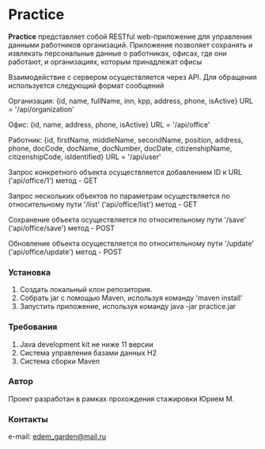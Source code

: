 Practice
===============
**Practice** представляет собой RESTful web-приложение для управления данными работников организаций. 
Приложение позволяет сохранять и извлекать персональные данные о работниках, офисах, где они работают, 
и организациях, которым принадлежат офисы

Взаимодействие с сервером осуществляется через API. Для обращения используется следующий формат сообщений

Организация: {id, name, fullName, inn, kpp, address, phone, isActive} URL = '/api/organization'

Офис:  {id, name, address, phone, isActive} URL = '/api/office'

Работник: {id, firstName, middleName, secondName, position, address, phone, docCode, docName, docNumber, docDate, 
citizenshipName, citizenshipCode, isIdentified} URL = '/api/user'

Запрос конкретного объекта осуществляется добавлением ID к URL ('api/office/1') метод - GET

Запрос нескольких объектов по параметрам осуществляется по относительному пути '/list' ('api/office/list') метод - GET

Сохранение объекта осуществляется по относительному пути '/save' ('api/office/save') метод - POST

Обновление объекта осуществляется по относительному пути '/update' ('api/office/update') метод - POST

### Установка
1. Создать локальный клон репозитория.
2. Собрать jar с помощью Maven, используя команду 'maven install'
3. Запустить приложение, используя команду java -jar practice.jar
### Требования
1. Java development kit не ниже 11 версии
2. Система управления базами данных H2
3. Система сборки Maven
### Автор
Проект разработан в рамках прохождения стажировки Юрием М.
### Контакты
e-mail: edem_garden@mail.ru

